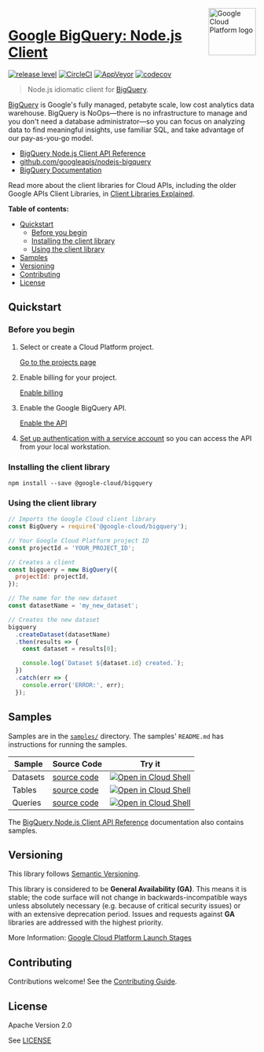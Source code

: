 <img src="https://avatars2.githubusercontent.com/u/2810941?v=3&s=96" alt="Google Cloud Platform logo" title="Google Cloud Platform" align="right" height="96" width="96"/>

# [Google BigQuery: Node.js Client](https://github.com/googleapis/nodejs-bigquery)

[![release level](https://img.shields.io/badge/release%20level-general%20availability%20%28GA%29-brightgreen.svg?style&#x3D;flat)](https://cloud.google.com/terms/launch-stages)
[![CircleCI](https://img.shields.io/circleci/project/github/googleapis/nodejs-bigquery.svg?style=flat)](https://circleci.com/gh/googleapis/nodejs-bigquery)
[![AppVeyor](https://ci.appveyor.com/api/projects/status/github/googleapis/nodejs-bigquery?branch=master&svg=true)](https://ci.appveyor.com/project/googleapis/nodejs-bigquery)
[![codecov](https://img.shields.io/codecov/c/github/googleapis/nodejs-bigquery/master.svg?style=flat)](https://codecov.io/gh/googleapis/nodejs-bigquery)

> Node.js idiomatic client for [BigQuery][product-docs].

[BigQuery](https://cloud.google.com/bigquery/docs) is Google&#x27;s fully managed, petabyte scale, low cost analytics data warehouse. BigQuery is NoOps—there is no infrastructure to manage and you don&#x27;t need a database administrator—so you can focus on analyzing data to find meaningful insights, use familiar SQL, and take advantage of our pay-as-you-go model.


* [BigQuery Node.js Client API Reference][client-docs]
* [github.com/googleapis/nodejs-bigquery](https://github.com/googleapis/nodejs-bigquery)
* [BigQuery Documentation][product-docs]

Read more about the client libraries for Cloud APIs, including the older
Google APIs Client Libraries, in [Client Libraries Explained][explained].

[explained]: https://cloud.google.com/apis/docs/client-libraries-explained

**Table of contents:**

* [Quickstart](#quickstart)
  * [Before you begin](#before-you-begin)
  * [Installing the client library](#installing-the-client-library)
  * [Using the client library](#using-the-client-library)
* [Samples](#samples)
* [Versioning](#versioning)
* [Contributing](#contributing)
* [License](#license)

## Quickstart

### Before you begin

1.  Select or create a Cloud Platform project.

    [Go to the projects page][projects]

1.  Enable billing for your project.

    [Enable billing][billing]

1.  Enable the Google BigQuery API.

    [Enable the API][enable_api]

1.  [Set up authentication with a service account][auth] so you can access the
    API from your local workstation.

[projects]: https://console.cloud.google.com/project
[billing]: https://support.google.com/cloud/answer/6293499#enable-billing
[enable_api]: https://console.cloud.google.com/flows/enableapi?apiid=bigquery-json.googleapis.com
[auth]: https://cloud.google.com/docs/authentication/getting-started

### Installing the client library

    npm install --save @google-cloud/bigquery

### Using the client library

```javascript
// Imports the Google Cloud client library
const BigQuery = require('@google-cloud/bigquery');

// Your Google Cloud Platform project ID
const projectId = 'YOUR_PROJECT_ID';

// Creates a client
const bigquery = new BigQuery({
  projectId: projectId,
});

// The name for the new dataset
const datasetName = 'my_new_dataset';

// Creates the new dataset
bigquery
  .createDataset(datasetName)
  .then(results => {
    const dataset = results[0];

    console.log(`Dataset ${dataset.id} created.`);
  })
  .catch(err => {
    console.error('ERROR:', err);
  });
```

## Samples

Samples are in the [`samples/`](https://github.com/googleapis/nodejs-bigquery/tree/master/samples) directory. The samples' `README.md`
has instructions for running the samples.

| Sample                      | Source Code                       | Try it |
| --------------------------- | --------------------------------- | ------ |
| Datasets | [source code](https://github.com/googleapis/nodejs-bigquery/blob/master/samples/datasets.js) | [![Open in Cloud Shell][shell_img]](https://console.cloud.google.com/cloudshell/open?git_repo=https://github.com/googleapis/nodejs-bigquery&page=editor&open_in_editor=samples/datasets.js,samples/README.md) |
| Tables | [source code](https://github.com/googleapis/nodejs-bigquery/blob/master/samples/tables.js) | [![Open in Cloud Shell][shell_img]](https://console.cloud.google.com/cloudshell/open?git_repo=https://github.com/googleapis/nodejs-bigquery&page=editor&open_in_editor=samples/tables.js,samples/README.md) |
| Queries | [source code](https://github.com/googleapis/nodejs-bigquery/blob/master/samples/queries.js) | [![Open in Cloud Shell][shell_img]](https://console.cloud.google.com/cloudshell/open?git_repo=https://github.com/googleapis/nodejs-bigquery&page=editor&open_in_editor=samples/queries.js,samples/README.md) |

The [BigQuery Node.js Client API Reference][client-docs] documentation
also contains samples.

## Versioning

This library follows [Semantic Versioning](http://semver.org/).

This library is considered to be **General Availability (GA)**. This means it
is stable; the code surface will not change in backwards-incompatible ways
unless absolutely necessary (e.g. because of critical security issues) or with
an extensive deprecation period. Issues and requests against **GA** libraries
are addressed with the highest priority.

More Information: [Google Cloud Platform Launch Stages][launch_stages]

[launch_stages]: https://cloud.google.com/terms/launch-stages

## Contributing

Contributions welcome! See the [Contributing Guide](https://github.com/googleapis/nodejs-bigquery/blob/master/.github/CONTRIBUTING.md).

## License

Apache Version 2.0

See [LICENSE](https://github.com/googleapis/nodejs-bigquery/blob/master/LICENSE)

[client-docs]: https://googlecloudplatform.github.io/google-cloud-node/#/docs/bigquery/latest/bigquery
[product-docs]: https://cloud.google.com/bigquery/docs
[shell_img]: //gstatic.com/cloudssh/images/open-btn.png
